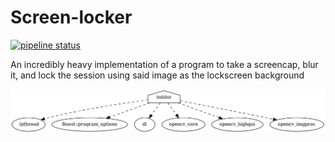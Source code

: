 # Screen-locker
[![pipeline status](https://gitlab.com/sugas182/screen-locker/badges/master/pipeline.svg)](https://gitlab.com/sugas182/screen-locker/commits/master) 


An incredibly heavy implementation of a program to take a screencap, blur it, and lock the session using said image as the lockscreen background 

![build dependency graph](./doc/deps.png)
